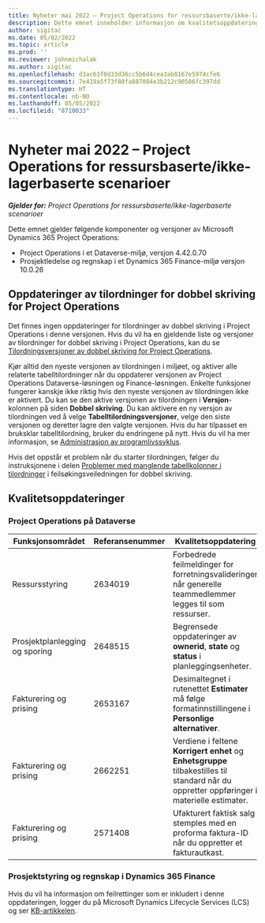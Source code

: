 ```yaml
---
title: Nyheter mai 2022 – Project Operations for ressursbaserte/ikke-lagerbaserte scenarioer
description: Dette emnet inneholder informasjon om kvalitetsoppdateringene som er tilgjengelige i utgivelsen av Microsoft Dynamics 365 Project Operations for ressursbaserte/ikke-lagerbaserte scenarioer fra mai 2022.
author: sigitac
ms.date: 05/02/2022
ms.topic: article
ms.prod: ''
ms.reviewer: johnmichalak
ms.author: sigitac
ms.openlocfilehash: d3ac63f0d33d36cc5b6d4cea3ab8167e5974cfe6
ms.sourcegitcommit: 7e419a5f73f80fa887084e3b212c90586fc397dd
ms.translationtype: HT
ms.contentlocale: nb-NO
ms.lasthandoff: 05/05/2022
ms.locfileid: "8710033"
---
```

# <a name="whats-new-may-2022---project-operations-for-resourcenon-stocked-based-scenarios"></a>Nyheter mai 2022 – Project Operations for ressursbaserte/ikke-lagerbaserte scenarioer

_**Gjelder for:** Project Operations for ressursbaserte/ikke-lagerbaserte scenarioer_

Dette emnet gjelder følgende komponenter og versjoner av Microsoft Dynamics 365 Project Operations:

- Project Operations i et Dataverse-miljø, versjon 4.42.0.70
- Prosjektledelse og regnskap i et Dynamics 365 Finance-miljø versjon 10.0.26

## <a name="project-operations-dual-write-maps-updates"></a>Oppdateringer av tilordninger for dobbel skriving for Project Operations

Det finnes ingen oppdateringer for tilordninger av dobbel skriving i Project Operations i denne versjonen. Hvis du vil ha en gjeldende liste og versjoner av tilordninger for dobbel skriving i Project Operations, kan du se [Tilordningsversjoner av dobbel skriving for Project Operations](../environment/resource-dual-write-maps.md).

Kjør alltid den nyeste versjonen av tilordningen i miljøet, og aktiver alle relaterte tabelltilordninger når du oppdaterer versjonen av Project Operations Dataverse-løsningen og Finance-løsningen. Enkelte funksjoner fungerer kanskje ikke riktig hvis den nyeste versjonen av tilordningen ikke er aktivert. Du kan se den aktive versjonen av tilordningen i **Versjon**-kolonnen på siden **Dobbel skriving**. Du kan aktivere en ny versjon av tilordningen ved å velge **Tabelltilordningsversjoner**, velge den siste versjonen og deretter lagre den valgte versjonen. Hvis du har tilpasset en bruksklar tabelltilordning, bruker du endringene på nytt. Hvis du vil ha mer informasjon, se [Administrasjon av programlivssyklus](/dynamics365/fin-ops-core/dev-itpro/data-entities/dual-write/app-lifecycle-management).

Hvis det oppstår et problem når du starter tilordningen, følger du instruksjonene i delen [Problemer med manglende tabellkolonner i tilordninger](/dynamics365/fin-ops-core/dev-itpro/data-entities/dual-write/dual-write-troubleshooting-finops-upgrades#missing-table-columns-issue-on-maps) i feilsøkingsveiledningen for dobbel skriving.

## <a name="quality-updates"></a>Kvalitetsoppdateringer
### <a name="project-operations-on-dataverse"></a>Project Operations på Dataverse

| Funksjonsområdet | Referansenummer | Kvalitetsoppdatering |
| --- | --- | --- |
| Ressursstyring | 2634019 | Forbedrede feilmeldinger for forretningsvalideringer når generelle teammedlemmer legges til som ressurser. |
| Prosjektplanlegging og sporing | 2648515 | Begrensede oppdateringer av **ownerid**, **state** og **status** i planleggingsenheter. |
| Fakturering og prising | 2653167 | Desimaltegnet i rutenettet **Estimater** må følge formatinnstillingene i **Personlige alternativer**. |
| Fakturering og prising| 2662251 | Verdiene i feltene **Korrigert enhet** og **Enhetsgruppe** tilbakestilles til standard når du oppretter oppføringer i materielle estimater. |
| Fakturering og prising| 2571408 | Ufakturert faktisk salg stemples med en proforma faktura-ID når du oppretter et fakturautkast. |

### <a name="project-management-and-accounting-in-dynamics-365-finance"></a>Prosjektstyring og regnskap i Dynamics 365 Finance

Hvis du vil ha informasjon om feilrettinger som er inkludert i denne oppdateringen, logger du på Microsoft Dynamics Lifecycle Services (LCS) og ser [KB-artikkelen](https://fix.lcs.dynamics.com/Issue/Details?bugId=662864).
